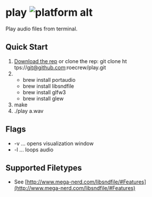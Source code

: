 # play ![platform alt](https://img.shields.io/badge/platform-macOS-blue.svg?style=flat)
Play audio files from terminal.


## Quick Start

1. [Download the rep](https://github.com/roecrew/play/archive/master.zip) or clone the rep: git clone ht&#8203;tps://git@github.com:roecrew/play.git
2. * brew install portaudio
   * brew install libsndfile
   * brew install glfw3
   * brew install glew
3. make
4. ./play a.wav

## Flags

* -v ... opens visualization window
* -l ... loops audio

## Supported Filetypes

* See [http://www.mega-nerd.com/libsndfile/#Features](http://www.mega-nerd.com/libsndfile/#Features)
